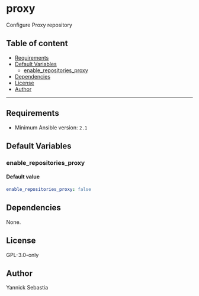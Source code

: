 # proxy

Configure Proxy repository

## Table of content

- [Requirements](#requirements)
- [Default Variables](#default-variables)
  - [enable_repositories_proxy](#enable_repositories_proxy)
- [Dependencies](#dependencies)
- [License](#license)
- [Author](#author)

---

## Requirements

- Minimum Ansible version: `2.1`

## Default Variables

### enable_repositories_proxy

#### Default value

```YAML
enable_repositories_proxy: false
```



## Dependencies

None.

## License

GPL-3.0-only

## Author

Yannick Sebastia
